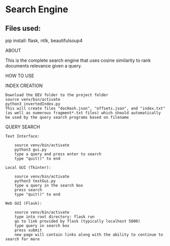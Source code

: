 # Search Engine
## Files used:
pip install:
flask,
ntlk,
beautifulsoup4

ABOUT

This is the complete search engine that uses cosine similarity to rank documents relevance given a query.

HOW TO USE

INDEX CREATION

    Download the DEV folder to the project folder
    source venv/bin/activate
    python3 invertedIndex.py
    This will create files "docHash.json", "offsets.json", and "index.txt" (as well as numerous fragment*.txt files) which should automatically be used by the query search programs based on filename

QUERY SEARCH

    Text Interface:

        source venv/bin/activate
        python3 gui.py
        type a query and press enter to search
        type "quit()" to end
        
    Local GUI (Tkinter):

        source venv/bin/activate
        python3 textGui.py
        type a query in the search box
        press search
        type "quit()" to end
        
    Web GUI (Flask):
    
        source venv/bin/activate
        type into root directory: flask run
        go to link provided by flask (typically localhost 5000)
        type query in search box
        press submit
        new page will contain links along with the ability to continue to search for more
        



